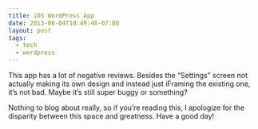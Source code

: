 ```yaml
---
title: iOS WordPress App
date: 2013-06-04T10:49:48-07:00
layout: post
tags:
  - tech
  - wordpress
---
```

This app has a lot of negative reviews. Besides the &#8220;Settings&#8221; screen not actually making its own design and instead just iFraming the existing one, it&#8217;s not bad. Maybe it&#8217;s still super buggy or something?

Nothing to blog about really, so if you&#8217;re reading this, I apologize for the disparity between this space and greatness. Have a good day!

<!--more-->